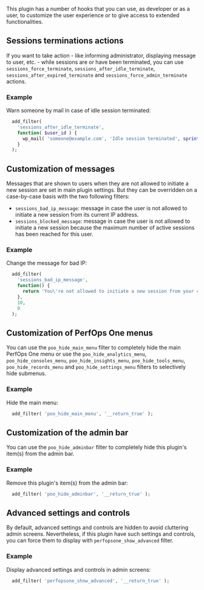 This plugin has a number of hooks that you can use, as developer or as a user, to customize the user experience or to give access to extended functionalities.

## Sessions terminations actions
If you want to take action - like informing administrator, displaying message to user, etc. - while sessions are or have been terminated, you can use `sessions_force_terminate`, `sessions_after_idle_terminate`, `sessions_after_expired_terminate` and `sessions_force_admin_terminate` actions.

### Example
Warn someone by mail in case of idle session terminated:
```php
  add_filter(
    'sessions_after_idle_terminate',
    function( $user_id ) {
      wp_mail( 'someone@example.com', 'Idle session terminated', sprintf( 'The session for user ID%d has been terminated because it was idle.', $user_id) );
    }
  );
```

## Customization of messages
Messages that are shown to users when they are not allowed to initiate a new session are set in main plugin settings. But they can be overridden on a case-by-case basis with the two following filters:

* `sessions_bad_ip_message`: message in case the user is not allowed to initiate a new session from its current IP address.
* `sessions_blocked_message`: message in case the user is not allowed to initiate a new session because the maximum number of active sessions has been reached for this user.

### Example
Change the message for bad IP:
```php
  add_filter(
    'sessions_bad_ip_message',
    function() {
      return 'You\'re not allowed to initiate a new session from your current IP address.';
    },
    10,
    0
  );
```

## Customization of PerfOps One menus
You can use the `poo_hide_main_menu` filter to completely hide the main PerfOps One menu or use the `poo_hide_analytics_menu`, `poo_hide_consoles_menu`, `poo_hide_insights_menu`, `poo_hide_tools_menu`, `poo_hide_records_menu` and `poo_hide_settings_menu` filters to selectively hide submenus.

### Example
Hide the main menu:
```php
  add_filter( 'poo_hide_main_menu', '__return_true' );
```

## Customization of the admin bar
You can use the `poo_hide_adminbar` filter to completely hide this plugin's item(s) from the admin bar.

### Example
Remove this plugin's item(s) from the admin bar:
```php
  add_filter( 'poo_hide_adminbar', '__return_true' );
```

## Advanced settings and controls
By default, advanced settings and controls are hidden to avoid cluttering admin screens. Nevertheless, if this plugin have such settings and controls, you can force them to display with `perfopsone_show_advanced` filter.

### Example
Display advanced settings and controls in admin screens:
```php
  add_filter( 'perfopsone_show_advanced', '__return_true' );
```